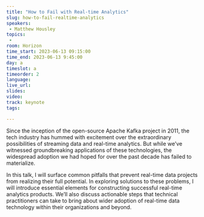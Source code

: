 ```yaml
---
title: "How to Fail with Real-time Analytics"
slug: how-to-fail-realtime-analytics
speakers:
 - Matthew Housley
topics:
 - 
room: Horizon
time_start: 2023-06-13 09:15:00
time_end: 2023-06-13 9:45:00
day: a
timeslot: a
timeorder: 2
language: 
live_url: 
slides: 
video: 
track: keynote
tags:

---
```


Since the inception of the open-source Apache Kafka project in 2011, the tech industry has hummed with excitement over the extraordinary possibilities of streaming data and real-time analytics. But while we’ve witnessed groundbreaking applications of these technologies, the widespread adoption we had hoped for over the past decade has failed to materialize.

In this talk, I will surface common pitfalls that prevent real-time data projects from realizing their full potential. In exploring solutions to these problems, I will introduce essential elements for constructing successful real-time analytics products. We’ll also discuss actionable steps that technical practitioners can take to bring about wider adoption of real-time data technology within their organizations and beyond.
